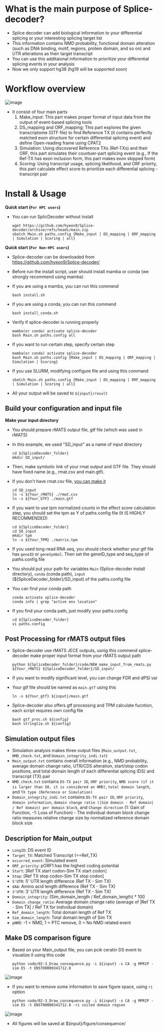 # What is the main purpose of Splice-decoder?
* Splice decoder can add biological information to your differential splicing or your interesting splicing target list
* This information contains NMD probability, functional domain alteration (such as DNA binding, motif, regions, protein domain, and so on) and UTR alterations as their target transcript
* You can use this additaional information to prioritize your differential splicing events in your analysis
* Now we only support hg38 (hg19 will be supported soon)

# Workflow overview
![image](https://github.com/user-attachments/assets/57495564-6112-4127-a4fb-3a79192af674)

* It consist of four main parts
  1. Make_input: This part makes proper format of input data from the output of event-based splicing tools
  2. DS_mapping and ORF_mapping: This part explores the given transcriptome (GTF file) to find Reference TX (it contains perfectly matched exon structure for certain differential splicing event) and define Open-reading frame using CPAT2
  3. Simulation: Using discovered Reference TXs (Ref-TXs) and their ORF, this part simulates their countuer-part splicing event (e.g., If the Ref-TX has exon inclusion form, this part makes exon skipped form)
  4. Scoring: Using transcript usage, splicing likelihood, and ORF prioirty, this part calculate effect score to prioritize each differential splicing - transcript pair

# Install & Usage
**Quick start (`For HPC users`)**
* You can run SplicDecoder without install

      wget https://github.com/hyeon9/Splice-decoder/archive/refs/heads/main.zip
      sbatch Main.sh paths.config {Make_input | DS_mapping | ORF_mapping | Simulation | Scoring | all}

**Quick start (`For Non-HPC users`)**
* Splice-decoder can be downloaded from https://github.com/hyeon9/Splice-decoder/
* Before run the install script, user should install mamba or conda (we strongly recommend using mamba)
* If you are using a mamba, you can run this commend
  
      bash install.sh
  
* If you are using a conda, you can run this commend
  
      bash install_conda.sh

* Verify if splice-decoder is running properly

      mamba(or conda) activate splice-decoder
      bash Main.sh paths.config all

* If you want to run certain step, specify certain step

      mamba(or conda) activate splice-decoder
      bash Main.sh paths.config {Make_input | DS_mapping | ORF_mapping | Simulation | Scoring}

* If you use SLURM, modifying configure file and using this command

      sbatch Main.sh paths.config {Make_input | DS_mapping | ORF_mapping | Simulation | Scoring | all}

* All your output will be saved to `${input}/result`

## Build your configuration and input file
**Make your input directory**
- You should prepare rMATS output file, gtf file (which was used in rMATS)
- In this example, we used "SD_input" as a name of input directory
  
      cd ${SpliceDecoder_folder}
      mkdir SD_input/

- Then, make symbolic link of your rmat output and GTF file. They should have fixed name (e.g., rmat.csv and main.gtf).
- If you don't have rmat.csv file,
[you can make it](#post-processing-for-rmats-output-files)

      cd SD_input
      ln -s ${Your_rMATS} ./rmat.csv
      ln -s ${Your_GTF} ./main.gtf
  
- If you want to use tpm normalized counts in the effect score calculation step, you should set the tpm as Y of paths.config file (It IS HIGHLY RECOMMENDED)

      cd ${SpliceDecoder_folder}
      cd SD_input
      mkdir tpm
      ln -s ${Your_TPM} ./matrix.tpm

- If you used long-read RNA seq, you should check whether your gtf file has `geneID` or `geneSymbol`. Then set the geneID_type and seq_type of paths.config file
- You should put your path for variables `Main` (Splice-decoder install directory), `conda` (conda path), `input` (${SpliceDecoder_folder}/SD_input) of the paths.config file
- You can find your conda path

      conda activate splice-decoder
      conda info | grep "active env location"

- If you find your conda path, just modify your paths.config

      cd ${SpliceDecoder_folder}
      vi paths.config


## Post Processing for rMATS output files
* Splice-decoder use rMATS JECE outputs, usnig this commend splice-decoder make proper input format from your rMATS output path
  
      python ${SpliceDecoder_folder}/code/NEW_make_input_from_rmats.py ${Your_rMATS} ${SpliceDecoder_folder}/SD_input/

* If you want to modify significant level, you can change FDR and dPSI var
* Your gtf file should be named as `main.gtf` using this

      ln -s ${Your_gtf} ${input}/main.gtf
  
* Splice-decoder also offers gtf processing and TPM calculate fucntion, each script requires own config file

      bash gtf_proc.sh ${config}
      bash stringtie.sh ${config}

## Simulation output files
* Simulation analysis makes three output files (`Main_output.txt`, `NMD_check.txt`, and `Domain_integrity_indi.txt`)
* `Main_output.txt` contains overall information (e.g., NMD probability, average domain change ratio, UTR/CDS alteration, start/stop codon positions, and total domain length of each differential splicing (DS) and transcript (TX) pair
* `NMD_check.txt` contains `DS-TX pair ID`, `ORF priority`, `NMD score (if it is larger than 50, it is considered an NMD)`, `total domain length`, and `TX type (Reference or Simulation)`
* `Domain_integrity_indi.txt` contains `DS-TX pair ID`, `ORF priority`, `domain information`, `domain change ratio (|Sim domain - Ref domain| / Ref domain) per domain block`, and `Change direction` (1: Gain of Function, -1: Loss of Function) - The individual domain block change ratio measures relative change size by normalized reference domain block size

## Description for Main_output
- `LongID`: DS event ID
- `Target_TX`: Matched Transcript (==Ref_TX)
- `occurred_event`: Simulated event
- `ORF_priority`: pORF1 has the highest coding potential
- `Start`: [Ref TX start codon-Sim TX start codon]
- `Stop`: [Ref TX stop codon-Sim TX stop codon]
- `5'UTR`: 5' UTR length difference (Ref TX - Sim TX)
- `dAA`: Amino acid length difference (Ref TX - Sim TX)
- `3'UTR`: 3' UTR length difference (Ref TX - Sim TX)
- `Domain_integrity`: (Sim_domain_length / Ref_domain_length) * 100
- `Domain_change_ratio`: Average domain change ratio (average of |Ref TX - Sim TX| / Ref TX for individual domain)
- `Ref_domain_length`: Total domain length of Ref TX
- `Sim_domain_length`: Total domain length of Sim TX
- `pNMD`: -1 = NMD, 1 = PTC remove, 0 = No NMD related event

## Make DS comparison figure
* Based on your Main_output file, you can pcik ceratin DS event to visualize it using this code

      python code/02-3_Draw_consequence.py -i ${input} -s CA -g MPRIP -sim ES -t ENST00000341712.8
![image](https://github.com/hyeon9/Splice-decoder/assets/51947181/507a44e8-be55-4be5-b187-35ca3f791d7d)


* If you want to remove some information to save figure space, using `ri` option
  
      python code/02-3_Draw_consequence.py -i ${input} -s CA -g MPRIP -sim ES -t ENST00000341712.8 -ri coiled domain region
![image](https://github.com/hyeon9/Splice-decoder/assets/51947181/45275f9c-8e21-4618-abc7-a4713122f3b0)


* All figures will be saved at ${input}/figure/consequence/
